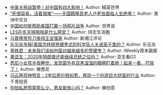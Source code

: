 - [中美关税战暂停！对中国有四大影响！](http://wechatscope.jmsc.hku.hk:8000/html?fn=gh_34694b68f48f_2018-12-03_2247483964_ITe3AQSpMX.y.tar.gz)
Author: 精英世界
- [“死很容易，活着很难”——无国籍移民老人卢老伯面临人生绝境！](http://wechatscope.jmsc.hku.hk:8000/html?fn=gh_144e2972cb3a_2018-12-03_2650383664_g0c0yjU7nS.y.tar.gz)
Author: 澳洲中文台
- [中国如何能帮助美国打赢一场鸦片战争](http://wechatscope.jmsc.hku.hk:8000/html?fn=gh_4c3c2e275d02_2018-12-03_2650680211_jAKrRzM703.y.tar.gz)
Author: 世界说
- [LES在冬天啪啪啪是什么感受？](http://wechatscope.jmsc.hku.hk:8000/html?fn=gh_f540e1448cd0_2018-12-03_2650231195_qgKTQhPkSV.y.tar.gz)
Author: 同志生活圈
- [马蓉携带剪刀夜闯王宝强家](http://wechatscope.jmsc.hku.hk:8000/html?fn=gh_3b6e882de9d2_2018-12-03_2247490382_kgVq3XJ598.y.tar.gz)
Author: 新湘江评论
- [乐见岛专稿|美国怎样把贺建奎式的科学狂人关进笼子里的？](http://wechatscope.jmsc.hku.hk:8000/html?fn=gh_bdc4a6cc3550_2018-12-03_2651185411_G5XSPpnL4v.y.tar.gz)
Author: 乐见岛
- [周轶君：未来我们该如何面对越来越多的贺建奎？](http://wechatscope.jmsc.hku.hk:8000/html?fn=wxid_8421394214211_2018-12-03_2652614864_kf1a6M80cS.y.tar.gz)
Author: iWeekly周末画报
- [黄亚生：2020年特朗普还能继续总统之位吗？](http://wechatscope.jmsc.hku.hk:8000/html?fn=gh_e2865f07c140_2018-12-03_2247484637_BJGY8uP17E.y.tar.gz)
Author: 亚生看G2
- [悉尼小女孩半夜睡觉，发现窗外有双黑溜溜的眼睛盯着她！起来一看，吓尿了！](http://wechatscope.jmsc.hku.hk:8000/html?fn=gh_ce418127869a_2018-12-03_2650512371_a9dWf0IJ7w.y.tar.gz)
Author: 微悉尼
- [马云再现神预言：2年后房价贱如葱，再现一个创造巨大财富的行业](http://wechatscope.jmsc.hku.hk:8000/html?fn=gh_25a5c3357f6d_2018-12-03_2453476216_FYluzGytI1.y.tar.gz)
Author: 千贤投资
- [你拍私房照穿那么少，男友能放心吗？](http://wechatscope.jmsc.hku.hk:8000/html?fn=gh_797a6fa90bf0_2018-12-03_2651641502_wqLYMz9Ic8.y.tar.gz)
Author: 蝉创意
